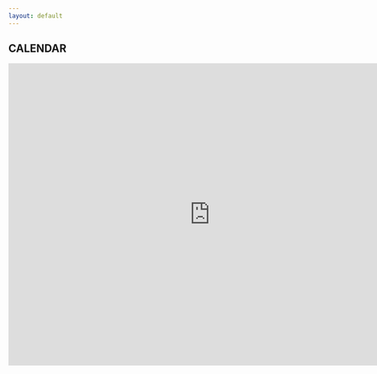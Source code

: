 ```yaml
---
layout: default
---
```


## CALENDAR

<iframe src="https://calendar.google.com/calendar/embed?showPrint=0&amp;mode=WEEK&amp;height=600&amp;wkst=1&amp;bgcolor=%23FFFFFF&amp;src=margaretmfurr%40gmail.com&amp;color=%23113F47&amp;ctz=America%2FNew_York" style="border-width:0" width="800" height="600" frameborder="0" scrolling="no"></iframe>
